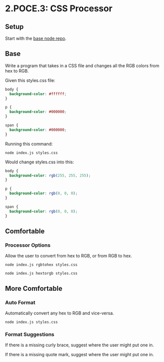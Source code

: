 # 2.POCE.3: CSS Processor

## Setup

Start with the [base node repo](https://github.com/rocketacademy/base-node-bootcamp).

## Base

Write a program that takes in a CSS file and changes all the RGB colors from hex to RGB.

Given this styles.css file:

```css
body {
  background-color: #ffffff;
}

p {
  background-color: #000000;
}

span {
  background-color: #000000;
}
```

Running this command:

```text
node index.js styles.css
```

Would change styles.css into this:

```css
body {
  background-color: rgb(255, 255, 255);
}

p {
  background-color: rgb(0, 0, 0);
}

span {
  background-color: rgb(0, 0, 0);
}
```

## Comfortable

### Processor Options

Allow the user to convert from hex to RGB, or from RGB to hex.

```text
node index.js rgbtohex styles.css
```

```text
node index.js hextorgb styles.css
```

## More Comfortable

### Auto Format

Automatically convert any hex to RGB and vice-versa.

```text
node index.js styles.css
```

### Format Suggestions

If there is a missing curly brace, suggest where the user might put one in.

If there is a missing quote mark, suggest where the user might put one in.

